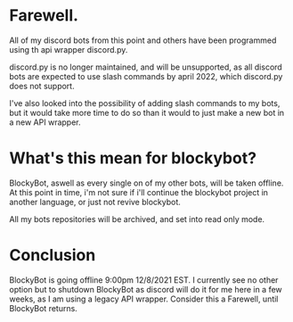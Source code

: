 <h1>Farewell.</h1>
All of my discord bots from this point and others have been programmed using th api wrapper discord.py.

discord.py is no longer maintained, and will be unsupported, as all discord bots are expected to use slash commands by april 2022, which discord.py does not support.

I've also looked into the possibility of adding slash commands to my bots, but it would take more time to do so than it would to just make a new bot in a new API wrapper.

<h1>What's this mean for blockybot?</h1>
BlockyBot, aswell as every single on of my other bots, will be taken offline. At this point in time, i'm not sure if i'll continue the blockybot project in another language, or just not revive blockybot.

All my bots repositories will be archived, and set into read only mode.

<h1>Conclusion</h1>

BlockyBot is going offline 9:00pm 12/8/2021 EST. I currently see no other option but to shutdown BlockyBot as discord will do it for me here in a few weeks, as I am using a legacy API wrapper. Consider this a Farewell, until BlockyBot returns.

